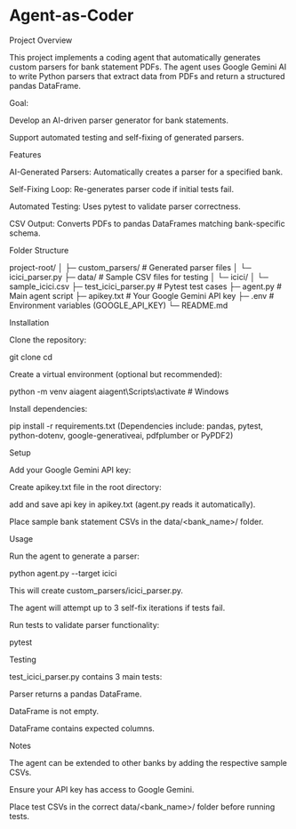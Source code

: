 # Agent-as-Coder
Project Overview

This project implements a coding agent that automatically generates custom parsers for bank statement PDFs. The agent uses Google Gemini AI to write Python parsers that extract data from PDFs and return a structured pandas DataFrame.

Goal:

Develop an AI-driven parser generator for bank statements.

Support automated testing and self-fixing of generated parsers.

Features

AI-Generated Parsers: Automatically creates a parser for a specified bank.

Self-Fixing Loop: Re-generates parser code if initial tests fail.

Automated Testing: Uses pytest to validate parser correctness.

CSV Output: Converts PDFs to pandas DataFrames matching bank-specific schema.

Folder Structure

project-root/
│
├─ custom_parsers/        # Generated parser files
│   └─ icici_parser.py
├─ data/                  # Sample CSV files for testing
│   └─ icici/
│       └─ sample_icici.csv
├─ test_icici_parser.py   # Pytest test cases
├─ agent.py               # Main agent script
├─ apikey.txt             # Your Google Gemini API key
├─ .env                   # Environment variables (GOOGLE_API_KEY)
└─ README.md


Installation

Clone the repository:

git clone <repository-link>
cd <project-folder>


Create a virtual environment (optional but recommended):

python -m venv aiagent
aiagent\Scripts\activate   # Windows


Install dependencies:

pip install -r requirements.txt
(Dependencies include: pandas, pytest, python-dotenv, google-generativeai, pdfplumber or PyPDF2)

Setup

Add your Google Gemini API key:

Create apikey.txt  file in the root directory:

add and save api key in apikey.txt (agent.py reads it automatically).

Place sample bank statement CSVs in the data/<bank_name>/ folder.

Usage

Run the agent to generate a parser:

python agent.py --target icici


This will create custom_parsers/icici_parser.py.

The agent will attempt up to 3 self-fix iterations if tests fail.

Run tests to validate parser functionality:

pytest

Testing

test_icici_parser.py contains 3 main tests:

Parser returns a pandas DataFrame.

DataFrame is not empty.

DataFrame contains expected columns.

Notes

The agent can be extended to other banks by adding the respective sample CSVs.

Ensure your API key has access to Google Gemini.

Place test CSVs in the correct data/<bank_name>/ folder before running tests.

